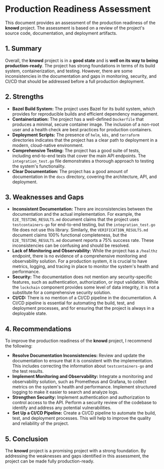 # Production Readiness Assessment

This document provides an assessment of the production readiness of the **knowd** project. The assessment is based on a review of the project's source code, documentation, and deployment artifacts.

## 1. Summary

Overall, the **knowd** project is in a **good state** and is **well on its way to being production-ready**. The project has strong foundations in terms of its build system, containerization, and testing. However, there are some inconsistencies in the documentation and gaps in monitoring, security, and CI/CD that should be addressed before a full production deployment.

## 2. Strengths

*   **Bazel Build System:** The project uses Bazel for its build system, which provides for reproducible builds and efficient dependency management.
*   **Containerization:** The project has a well-defined `Dockerfile` that produces a minimal, secure container image. The inclusion of a non-root user and a health check are best practices for production containers.
*   **Deployment Scripts:** The presence of `helm`, `k8s`, and `terraform` directories indicates that the project has a clear path to deployment in a modern, cloud-native environment.
*   **Comprehensive Testing:** The project has a good suite of tests, including end-to-end tests that cover the main API endpoints. The `integration_test.go` file demonstrates a thorough approach to testing the system's functionality.
*   **Clear Documentation:** The project has a good amount of documentation in the `docs` directory, covering the architecture, API, and deployment.

## 3. Weaknesses and Gaps

*   **Inconsistent Documentation:** There are inconsistencies between the documentation and the actual implementation. For example, the `E2E_TESTING_RESULTS.md` document claims that the project uses `testcontainers-go` for end-to-end testing, but the `integration_test.go` file does not use this library. Similarly, the `VERIFICATION_RESULTS.md` document claims 100% functional completeness, but the `E2E_TESTING_RESULTS.md` document reports a 75% success rate. These inconsistencies can be confusing and should be resolved.
*   **Lack of Monitoring and Observability:** While the project has a `/healthz` endpoint, there is no evidence of a comprehensive monitoring and observability solution. For a production system, it is crucial to have metrics, logging, and tracing in place to monitor the system's health and performance.
*   **Security:** The documentation does not mention any security-specific features, such as authentication, authorization, or input validation. While the `lockchain` component provides some level of data integrity, it is not a substitute for a comprehensive security solution.
*   **CI/CD:** There is no mention of a CI/CD pipeline in the documentation. A CI/CD pipeline is essential for automating the build, test, and deployment processes, and for ensuring that the project is always in a deployable state.

## 4. Recommendations

To improve the production readiness of the **knowd** project, I recommend the following:

*   **Resolve Documentation Inconsistencies:** Review and update the documentation to ensure that it is consistent with the implementation. This includes correcting the information about `testcontainers-go` and the test results.
*   **Implement Monitoring and Observability:** Integrate a monitoring and observability solution, such as Prometheus and Grafana, to collect metrics on the system's health and performance. Implement structured logging to make it easier to search and analyze logs.
*   **Strengthen Security:** Implement authentication and authorization to control access to the API. Perform a security review of the codebase to identify and address any potential vulnerabilities.
*   **Set Up a CI/CD Pipeline:** Create a CI/CD pipeline to automate the build, test, and deployment processes. This will help to improve the quality and reliability of the project.

## 5. Conclusion

The **knowd** project is a promising project with a strong foundation. By addressing the weaknesses and gaps identified in this assessment, the project can be made fully production-ready.